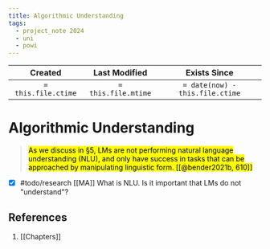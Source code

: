 ```yaml
---
title: Algorithmic Understanding
tags:
  - project_note 2024
  - uni
  - powi
---
```

|     Created      |  Last Modified   |       Exists Since        |
|:----------------:|:----------------:|:----------------:|
| `= this.file.ctime` | `= this.file.mtime` | `= date(now) - this.file.ctime`|

# Algorithmic Understanding

> <mark class="hltr-grey">As we discuss in §5, LMs are not performing natural language understanding (NLU), and only have success in tasks that can be approached by manipulating linguistic form. [[@bender2021b, 610]]

- [x] #todo/research [[MA]] What is NLU. Is it important that LMs do not "understand"?</mark>
## References
1. [[Chapters]]